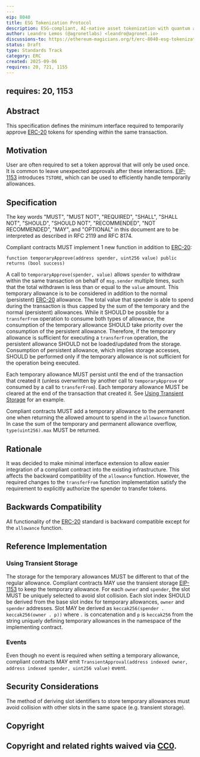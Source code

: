 ```yaml
---
---
eip: 8040
title: ESG Tokenization Protocol
description: ESG-compliant, AI-native asset tokenization with quantum auditability and lifecycle integrity.
author: Leandro Lemos (@agronetlabs) <leandro@agronet.io>
discussions-to: https://ethereum-magicians.org/t/erc-8040-esg-tokenization-protocol/25846
status: Draft
type: Standards Track
category: ERC
created: 2025-09-06
requires: 20, 721, 1155
---
```

requires: 20, 1153
---

## Abstract

This specification defines the minimum interface required to temporarily approve [ERC-20](./eip-20.md) tokens for spending within the same transaction.

## Motivation

User are often required to set a token approval that will only be used once. It is common to leave unexpected approvals after these interactions. [EIP-1153](./eip-1153.md) introduces `TSTORE`, which can be used to efficiently handle temporarily allowances.

## Specification

The key words "MUST", "MUST NOT", "REQUIRED", "SHALL", "SHALL NOT", "SHOULD", "SHOULD NOT", "RECOMMENDED", "NOT RECOMMENDED", "MAY", and "OPTIONAL" in this document are to be interpreted as described in RFC 2119 and RFC 8174.

Compliant contracts MUST implement 1 new function in addition to [ERC-20](./eip-20.md):

```solidity
function temporaryApprove(address spender, uint256 value) public returns (bool success)
```

A call to `temporaryApprove(spender, value)` allows `spender` to withdraw within the same transaction on behalf of `msg.sender` multiple times, such that the total withdrawn is less than or equal to the `value` amount.  This temporary allowance is to be considered in addition to the normal (persistent) [ERC-20](./eip-20.md) allowance. The total value that spender is able to spend during the transaction is thus capped by the sum of the temporary and the normal (persistent) allowances. While it SHOULD be possible for a `transferFrom` operation to consume both types of allowance, the consumption of the temporary allowance SHOULD take priority over the consumption of the persistent allowance. Therefore, if the temporary allowance is sufficient for executing a `transferFrom` operation, the persistent allowance SHOULD not be loaded/updated from the storage. Consumption of persistent allowance, which implies storage accesses, SHOULD be performed only if the temporary allowance is not sufficient for the operation being executed.

Each temporary allowance MUST persist until the end of the transaction that created it (unless overwritten by another call to `temporaryApprove` or consumed by a call to `transferFrom`). Each temporary allowance MUST be cleared at the end of the transaction that created it. See [Using Transient Storage](#using-transient-storage) for an example.

Compliant contracts MUST add a temporary allowance to the permanent one when returning the allowed amount to spend in the `allowance` function. In case the sum of the temporary and permanent allowance overflow, `type(uint256).max` MUST be returned.

## Rationale

It was decided to make minimal interface extension to allow easier integration of a compliant contract into the existing infrastructure. This affects the backward compatibility of the `allowance` function. However, the required changes to the `transferFrom` function implementation satisfy the requirement to explicitly authorize the spender to transfer tokens.

## Backwards Compatibility

All functionality of the [ERC-20](./eip-20.md) standard is backward compatible except for the `allowance` function.

## Reference Implementation

### Using Transient Storage
The storage for the temporary allowances MUST be different to that of the regular allowance. Compliant contracts MAY use the transient storage [EIP-1153](./eip-1153.md) to keep the temporary allowance. For each `owner` and `spender`, the slot MUST be uniquely selected to avoid slot collision. Each slot index SHOULD be derived from the base slot index for temporary allowances, `owner` and `spender` addresses. Slot MAY be derived as `keccak256(spender . keccak256(owner . p))` where `.` is concatenation and `p` is `keccak256` from the string uniquely defining temporary allowances in the namespace of the implementing contract.

### Events
Even though no event is required when setting a temporary allowance, compliant contracts MAY emit `TransientApproval(address indexed owner, address indexed spender, uint256 value)` event.

## Security Considerations

The method of deriving slot identifiers to store temporary allowances must avoid collision with other slots in the same space (e.g. transient storage).

## Copyright

Copyright and related rights waived via [CC0](../LICENSE.md).
---
